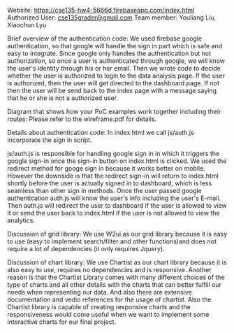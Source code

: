 Website: https://cse135-hw4-5666d.firebaseapp.com/index.html
Authorized User: cse135grader@gmail.com
Team member: Youliang Liu, Xiaochun Lyu



Brief overview of the authentication code:
We used firebase google authentication, so that google will handle the sign in part which is safe and easy to integrate. 
Since google only handles the authentication but not authorization, so once a user is authenticated through google, we
will know the user's identity through his or her email. Then we wrote code to decide whether the user is authorized to 
login to the data analysis page. If the user is authorized, then the user will get directed to the dashboard page. If not
then the user will be send back to the index page with a message saying that he or she is not a authorized user.

Diagram that shows how your PoC examples work together including their routes:
Please refer to the wireframe.pdf for details. 

Details about authentication code:
In index.html we call js/auth.js incorporate the sign in script.

js/auth.js is responsible for handling google sign in in which it triggers the google sign-in once the sign-in button on 
index.html is clicked. We used the redirect method for googe sign in because it works better on mobile. However the downside
is that the redirect sign-in will return to index.html shortly before the user is actually signed in to dashboard, which is 
less seamless than other sign in methods. Once the user passed google authentication auth.js will know the user's info including
the user's E-mail. Then auth.js will redirect the user to dashboard if the user is allowed to view it or send the user back to
index.html if the user is not allowed to view the analytics. 


Discussion of grid library:
We use W2ui as our grid library because it is easy to use (easy to implement search/filter and other functions)and does not 
require a lot of dependencies (it only requires Jquery).


Discussion of chart library:
We use Chartist as our chart library because it is also easy to use, requires no dependencies and is responsive. Another reason 
is that the Chartist Library comes with many different choices of the type of charts and all other details with the charts that 
can better fulfill our needs when representing our data. And also there are extensive documentation and vedio references for the
usage of chartist. Also the Chartist library is capable of creating responsive charts and the responsiveness would come useful when
we want to implement some interactive charts for our final project.
